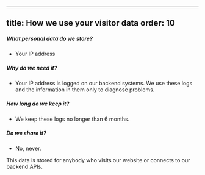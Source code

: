 ***

title: How we use your visitor data
order: 10
---------

##### What personal data do we store?

*   Your IP address

##### Why do we need it?

*   Your IP address is logged on our backend systems. We use these logs and the information in them only to diagnose problems.

##### How long do we keep it?

*   We keep these logs no longer than 6 months.

##### Do we share it?

*   No, never.

<Note>
This data is stored for anybody who visits our website or connects to our backend APIs.
</Note>
